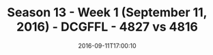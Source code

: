 ---
title: Season 13 - Week 1 (September 11, 2016) - DCGFFL - 4827 vs 4816
teams_score:
- team: 4827
  score:
- team: 4816
  score: 40
mvp: A. Reust (Royal); J. Davis (Gold)
game-ball: B. Jones (Royal); A. Hines (Gold)
sportsperson: ''
season: 13
week: 1
date: '2016-09-11T17:00:10'
pageid: season-13-week-1-september-11-2016-4827-vs-4816
---